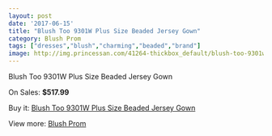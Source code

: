 ```yaml
---
layout: post
date: '2017-06-15'
title: "Blush Too 9301W Plus Size Beaded Jersey Gown"
category: Blush Prom
tags: ["dresses","blush","charming","beaded","brand"]
image: http://img.princessan.com/41264-thickbox_default/blush-too-9301w-plus-size-beaded-jersey-gown.jpg
---
```

Blush Too 9301W Plus Size Beaded Jersey Gown

On Sales: **$517.99**
<a href="https://www.princessan.com/en/blush-prom/19209-blush-too-9301w-plus-size-beaded-jersey-gown.html"><amp-img layout="responsive" width="600" height="600" src="//img.princessan.com/41264-thickbox_default/blush-too-9301w-plus-size-beaded-jersey-gown.jpg" alt="Blush Too 9301W Plus Size Beaded Jersey Gown 0" /></a>
<a href="https://www.princessan.com/en/blush-prom/19209-blush-too-9301w-plus-size-beaded-jersey-gown.html"><amp-img layout="responsive" width="600" height="600" src="//img.princessan.com/41265-thickbox_default/blush-too-9301w-plus-size-beaded-jersey-gown.jpg" alt="Blush Too 9301W Plus Size Beaded Jersey Gown 1" /></a>

Buy it: [Blush Too 9301W Plus Size Beaded Jersey Gown](https://www.princessan.com/en/blush-prom/19209-blush-too-9301w-plus-size-beaded-jersey-gown.html "Blush Too 9301W Plus Size Beaded Jersey Gown")

View more: [Blush Prom](https://www.princessan.com/en/180-blush-prom "Blush Prom")